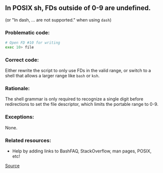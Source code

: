 ## In POSIX sh, FDs outside of 0-9 are undefined.

(or "In dash, ... are not supported." when using `dash`)

### Problematic code:

```sh
# Open FD #10 for writing
exec 10> file
```

### Correct code:

Either rewrite the script to only use FDs in the valid range, or switch to a shell that allows a larger range like `bash` or `ksh`.

### Rationale:

The shell grammar is only required to recognize a single digit before redirections to set the file descriptor, which limits the portable range to 0-9.

### Exceptions:

None.

### Related resources:

* Help by adding links to BashFAQ, StackOverflow, man pages, POSIX, etc!

[Source](https://github.com/koalaman/shellcheck/wiki/SC3023)


